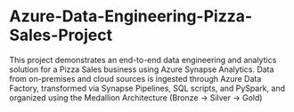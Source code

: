 # Azure-Data-Engineering-Pizza-Sales-Project
This project demonstrates an end-to-end data engineering and analytics solution for a Pizza Sales business using Azure Synapse Analytics. Data from on-premises and cloud sources is ingested through Azure Data Factory, transformed via Synapse Pipelines, SQL scripts, and PySpark, and organized using the Medallion Architecture (Bronze → Silver → Gold)

